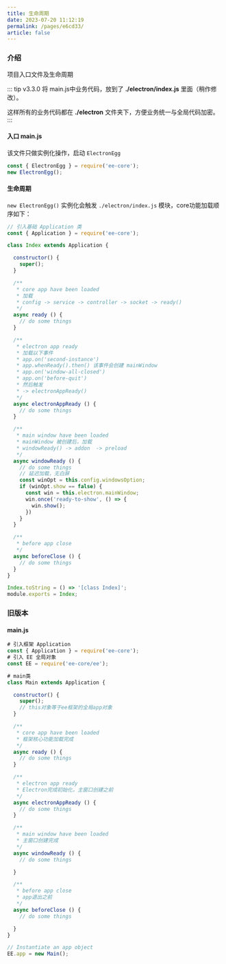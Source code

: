 ```yaml
---
title: 生命周期
date: 2023-07-20 11:12:19
permalink: /pages/e6cd33/
article: false
---
```


###  介绍 
项目入口文件及生命周期

::: tip
v3.3.0 将 main.js中业务代码，放到了 **./electron/index.js** 里面（稍作修改）。

这样所有的业务代码都在 **./electron** 文件夹下，方便业务统一与全局代码加密。
:::

#### 入口 main.js

该文件只做实例化操作，启动 `ElectronEgg`
```javascript
const { ElectronEgg } = require('ee-core');
new ElectronEgg();
```

#### 生命周期
`new ElectronEgg()` 实例化会触发 `./electron/index.js` 模块，core功能加载顺序如下：

```javascript
// 引入基础 Application 类
const { Application } = require('ee-core');

class Index extends Application {

  constructor() {
    super();
  }

  /**
   * core app have been loaded
   * 加载
   * config -> service -> controller -> socket -> ready()
   */
  async ready () {
    // do some things
  }

  /**
   * electron app ready
   * 加载以下事件
   * app.on('second-instance')
   * app.whenReady().then() 该事件会创建 mainWindow
   * app.on('window-all-closed')
   * app.on('before-quit')
   * 然后触发
   * -> electronAppReady()
   */
  async electronAppReady () {
    // do some things
  }

  /**
   * main window have been loaded
   * mainWindow 被创建后，加载
   * windowReady() -> addon  -> preload
   */
  async windowReady () {
    // do some things
    // 延迟加载，无白屏
    const winOpt = this.config.windowsOption;
    if (winOpt.show == false) {
      const win = this.electron.mainWindow;
      win.once('ready-to-show', () => {
        win.show();
      })
    }
  }

  /**
   * before app close
   */  
  async beforeClose () {
    // do some things
  }
}

Index.toString = () => '[class Index]';
module.exports = Index;
```

### 旧版本
#### main.js
```javascript
# 引入框架 Application
const { Application } = require('ee-core');
# 引入 EE 全局对象
const EE = require('ee-core/ee');

# main类
class Main extends Application {

  constructor() {
    super();
    // this对象等于ee框架的全局app对象
  }

  /**
   * core app have been loaded
   * 框架核心功能加载完成
   */
  async ready () {
    // do some things
  }

  /**
   * electron app ready
   * Electron完成初始化，主窗口创建之前
   */
  async electronAppReady () {
    // do some things
  }

  /**
   * main window have been loaded
   * 主窗口创建完成
   */
  async windowReady () {
    // do some things

  }

  /**
   * before app close
   * app退出之前
   */  
  async beforeClose () {
    // do some things

  }
}

// Instantiate an app object
EE.app = new Main();
```


